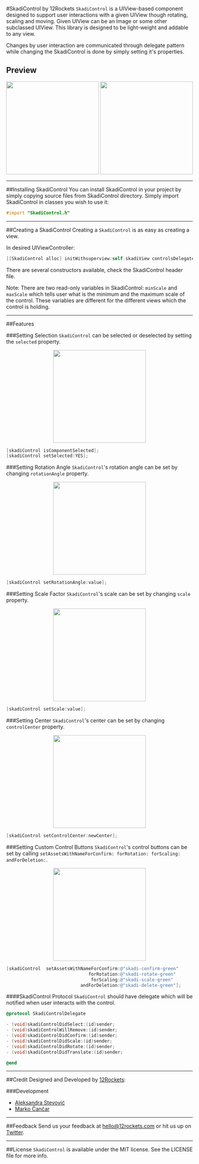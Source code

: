 #SkadiControl by 12Rockets
`SkadiControl` is a UIView-based component designed to support user interactions with a given UIView though rotating, scaling and moving. Given UIView can be an Image or some other subclassed UIView. This library is designed to be light-weight and addable to any view.

Changes by user interaction are communicated through delegate pattern while changing the SkadiControl is done by simply setting it's properties.

## Preview
<p align="center" >
<img src="https://github.com/12Rockets/SkadiControl/blob/master/screenshot.jpg" width="250">
<img src="https://github.com/12Rockets/SkadiControl/blob/master/skadiPreview.jpg" width="250">
</p>

---
##Installing SkadiControl
You can install SkadiControl in your project by simply copying source files from SkadiControl directory. Simply import SkadiControl in classes you wish to use it:

```Objective-C
#import "SkadiControl.h"
```

---
##Creating a SkadiControl
Creating a `SkadiControl` is as easy as creating a view.

In desired UIViewController:
```Objective-C
[[SkadiControl alloc] initWithsuperview:self.skadiView controlsDelegate:self imageNamed:@"12rockets"]]
```

There are several constructors available, check the SkadiControl header file.

Note: There are two read-only variables in SkadiControl: `minScale` and `maxScale` which tells user what is the minimum and the maximum scale of the control. These variables are different for the different views which the control is holding.

---
##Features

###Setting Selection
`SkadiControl` can be selected or deselected by setting the `selected` property.

<p align="center" >
<img src="https://github.com/12Rockets/SkadiControl/blob/master/skadiSelect.gif" width="250">
</p>

```Objective-C
[skadiControl isComponentSelected];
[skadiControl setSelected:YES];
```

###Setting Rotation Angle
`SkadiControl`'s rotation angle can be set by changing `rotationAngle` property.

<p align="center" >
<img src="https://github.com/12Rockets/SkadiControl/blob/master/skadiRotate.gif" width="250">
</p>

```Objective-C
[skadiControl setRotationAngle:value];
```

###Setting Scale Factor
`SkadiControl`'s scale can be set by changing `scale` property.

<p align="center" >
<img src="https://github.com/12Rockets/SkadiControl/blob/master/skadiScale.gif" width="250">
</p>

```Objective-C
[skadiControl setScale:value];
```

###Setting Center
`SkadiControl`'s center can be set by changing `controlCenter` property.

<p align="center" >
<img src="https://github.com/12Rockets/SkadiControl/blob/master/skadiMove.gif" width="250">
</p>

```Objective-C
[skadiControl setControlCenter:newCenter];
```
###Setting Custom Control Buttons
`SkadiControl`'s control buttons can be set by calling `setAssetsWithNameForConfirm: forRotation: forScaling: andForDeletion:`.

<p align="center" >
<img src="https://github.com/12Rockets/SkadiControl/blob/master/skadiControls.gif" width="250">
</p>

```Objective-C
[skadiControl  setAssetsWithNameForConfirm:@"skadi-confirm-green"
                               forRotation:@"skadi-rotate-green"
                                forScaling:@"skadi-scale-green"
                            andForDeletion:@"skadi-delete-green"];
```

####SkadiControl Protocol
`SkadiControl` should have delegate which will be notified when user interacts with the control.

```Objective-C
@protocol SkadiControlDelegate

- (void)skadiControlDidSelect:(id)sender;
- (void)skadiControlWillRemove:(id)sender;
- (void)skadiControlDidConfirm:(id)sender;
- (void)skadiControlDidScale:(id)sender;
- (void)skadiControlDidRotate:(id)sender;
- (void)skadiControlDidTranslate:(id)sender;

@end
```
---
##Credit
Designed and Developed by [12Rockets](http://12rockets.com):

###Development

* [Aleksandra Stevović](https://github.com/orgs/12Rockets/people/aleksandra12)
* [Marko Čančar](https://rs.linkedin.com/in/markocancar)

---
##Feedback
Send us your feedback at hello@12rockets.com or hit us up on [Twitter](https://twitter.com/TwelveRockets).

---
##License
`SkadiControl` is available under the MIT license. See the LICENSE file for more info.